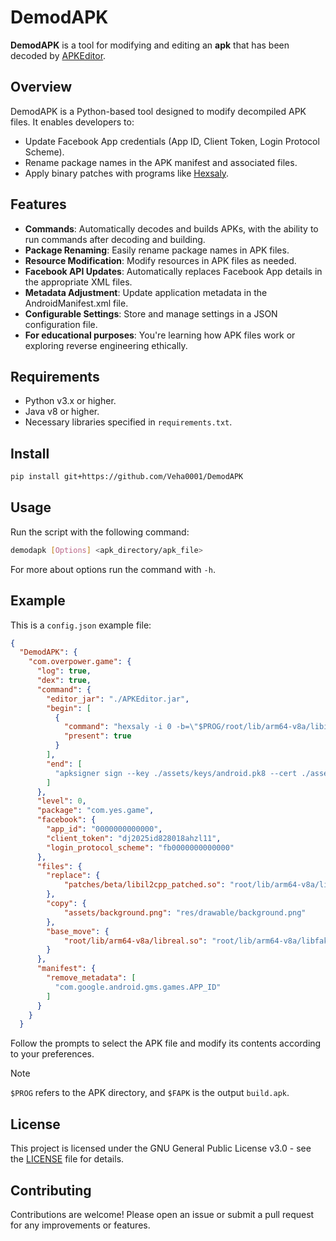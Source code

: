 # DemodAPK

**DemodAPK** is a tool for modifying and editing an **apk** that has been decoded by [APKEditor](https://github.com/REAndroid/APKEditor).

## Overview

DemodAPK is a Python-based tool designed to modify decompiled APK files. It enables developers to:

- Update Facebook App credentials (App ID, Client Token, Login Protocol Scheme).
- Rename package names in the APK manifest and associated files.
- Apply binary patches with programs like [Hexsaly](https://github.com/Veha0001/Hexsaly).

## Features

- **Commands**: Automatically decodes and builds APKs, with the ability to run commands after decoding and building.
- **Package Renaming**: Easily rename package names in APK files.
- **Resource Modification**: Modify resources in APK files as needed.
- **Facebook API Updates**: Automatically replaces Facebook App details in the appropriate XML files.
- **Metadata Adjustment**: Update application metadata in the AndroidManifest.xml file.
- **Configurable Settings**: Store and manage settings in a JSON configuration file.
- **For educational purposes**: You're learning how APK files work or exploring reverse engineering ethically.

## Requirements

- Python v3.x or higher.
- Java v8 or higher.
- Necessary libraries specified in `requirements.txt`.

## Install

```sh
pip install git+https://github.com/Veha0001/DemodAPK
```

## Usage

Run the script with the following command:

```bash
demodapk [Options] <apk_directory/apk_file> 
```

For more about options run the command with `-h`.

## Example

This is a `config.json` example file:

```json
{
  "DemodAPK": {
    "com.overpower.game": {
      "log": true,
      "dex": true,
      "command": {
        "editor_jar": "./APKEditor.jar",
        "begin": [
          { 
            "command": "hexsaly -i 0 -b=\"$PROG/root/lib/arm64-v8a/libil2cpp.so;$PROG/root/lib/arm64-v8a/libil2cpp.so\"",
            "present": true
          }
        ],
        "end": [
          "apksigner sign --key ./assets/keys/android.pk8 --cert ./assets/keys/android.x509.pem $FAPK"
        ]
      },
      "level": 0,
      "package": "com.yes.game",
      "facebook": {
        "app_id": "0000000000000",
        "client_token": "dj2025id828018ahzl11",
        "login_protocol_scheme": "fb0000000000000"
      },
      "files": {
        "replace": {
            "patches/beta/libil2cpp_patched.so": "root/lib/arm64-v8a/libil2cpp.so"
        },
        "copy": {
            "assets/background.png": "res/drawable/background.png"
        },
        "base_move": {
            "root/lib/arm64-v8a/libreal.so": "root/lib/arm64-v8a/libfake.so"
        }
      },
      "manifest": {
        "remove_metadata": [
          "com.google.android.gms.games.APP_ID"
        ]
      }
    }
  }
```

Follow the prompts to select the APK file and modify its contents according to your preferences.
> [!NOTE]  
> `$PROG` refers to the APK directory, and `$FAPK` is the output `build.apk`.

## License

This project is licensed under the GNU General Public License v3.0 - see the [LICENSE](LICENSE) file for details.

## Contributing

Contributions are welcome! Please open an issue or submit a pull request for any improvements or features.

<!--
## Acknowledgements

- Thanks to all contributors and open-source projects that made this tool possible.
-->
